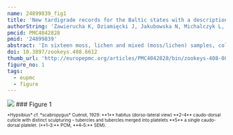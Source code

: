 ```yaml
---
name: 24899839_fig1
title: 'New tardigrade records for the Baltic states with a description of Minibiotus formosus sp. n. (Eutardigrada, Macrobiotidae).'
authorString: 'Zawierucha K, Dziamięcki J, Jakubowska N, Michalczyk L, Kaczmarek L.'
pmcid: PMC4042828
pmid: '24899839'
abstract: 'In sixteen moss, lichen and mixed (moss/lichen) samples, collected from Estonia, Latvia and Lithuania, 291 specimens, 48 simplexes, including one exuvium with 6 eggs, and 8 free-laid eggs of eutardigrades were found. In total, 17 species, together with one new to science, were identified (all are new records for the Baltic states): Astatumen bartosi, Diphascon (Adropion) prorsirostre, D. (Diphascon) bullatum, D. (D.) pingue pingue, D. (D.) recamieri, D. (D.) rugosum, Hypsibius convergens, H. dujardini, H. cf. scabropygus, Isohypsibius ronsisvallei, I. sattleri, Macrobiotus harmsworthi harmsworthi, M. hufelandi hufelandi, Milnesium asiaticum, Milnesium tardigradum tardigradum, Minibiotus formosus sp. n. and Paramacrobiotus richtersi. The new species is most similar to Minibiotus gumersindoi, but differs from it mainly by the presence of two types of cuticular pores, the absence of a triangular or pentagonal arrangement of pores above a single large pore on legs, the presence of granulation on all legs and a different macroplacoid length sequence. In this paper we also provide photographs and morphometrics of H. cf. scabropygus.'
doi: 10.3897/zookeys.408.6612
thumb_url: 'http://europepmc.org/articles/PMC4042828/bin/zookeys-408-081-g001.gif'
figure_no: 1
tags:
  - eupmc
  - figure
---
```

<img src='http://europepmc.org/articles/PMC4042828/bin/zookeys-408-081-g001.jpg' style='max-height: 300px'>
### Figure 1
<p style='font-size: 10px;'>*<named-content content-type="taxon-name">Hypsibius</named-content>* cf. *scabropygus* Cuénot, 1929: **1** habitus (dorso-lateral view) **2–4** caudo-dorsal cuticle with distinct sculpturing – tubercles and tubercles merged into platelets **5** a single caudo-dorsal platelet. (**1–3:** PCM, **4–5:** SEM).</p>